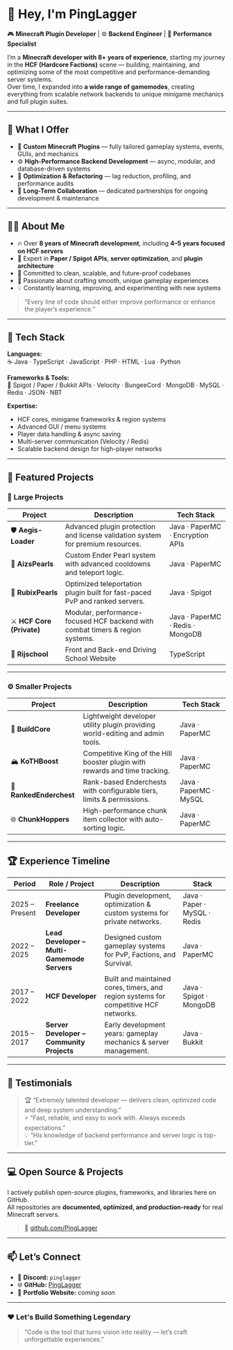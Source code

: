 # 👋 Hey, I'm **PingLagger**

🎮 **Minecraft Plugin Developer** | ⚙️ **Backend Engineer** | 🧠 **Performance Specialist**

I’m a **Minecraft developer with 8+ years of experience**, starting my journey in the **HCF (Hardcore Factions)** scene — building, maintaining, and optimizing some of the most competitive and performance-demanding server systems.  
Over time, I expanded into **a wide range of gamemodes**, creating everything from scalable network backends to unique minigame mechanics and full plugin suites.

---

## 🤝 What I Offer
- 🧩 **Custom Minecraft Plugins** — fully tailored gameplay systems, events, GUIs, and mechanics  
- ⚙️ **High-Performance Backend Development** — async, modular, and database-driven systems  
- 🧠 **Optimization & Refactoring** — lag reduction, profiling, and performance audits  
- 🚀 **Long-Term Collaboration** — dedicated partnerships for ongoing development & maintenance  

---

## 👨‍💻 About Me
- 🔥 Over **8 years of Minecraft development**, including **4–5 years focused on HCF servers**  
- 🧠 Expert in **Paper / Spigot APIs**, **server optimization**, and **plugin architecture**  
- 🎯 Committed to clean, scalable, and future-proof codebases  
- 🧩 Passionate about crafting smooth, unique gameplay experiences  
- 💡 Constantly learning, improving, and experimenting with new systems  

> “Every line of code should either improve performance or enhance the player’s experience.”

---

## 🧠 Tech Stack

**Languages:**  
☕ Java · TypeScript · JavaScript · PHP · HTML · Lua · Python  

**Frameworks & Tools:**  
🧩 Spigot / Paper / Bukkit APIs · Velocity · BungeeCord · MongoDB · MySQL · Redis · JSON · NBT  

**Expertise:**  
- HCF cores, minigame frameworks & region systems  
- Advanced GUI / menu systems  
- Player data handling & async saving  
- Multi-server communication (Velocity / Redis)  
- Scalable backend design for high-player networks  

---

## 🚀 Featured Projects

### 🧱 **Large Projects**

| Project | Description | Tech Stack |
|----------|--------------|-------------|
| 🛡️ **Aegis-Loader** | Advanced plugin protection and license validation system for premium resources. | Java · PaperMC · Encryption APIs |
| 🔮 **AizsPearls** | Custom Ender Pearl system with advanced cooldowns and teleport logic. | Java · PaperMC |
| 🧊 **RubixPearls** | Optimized teleportation plugin built for fast-paced PvP and ranked servers. | Java · Spigot |
| ⚔️ **HCF Core (Private)** | Modular, performance-focused HCF backend with combat timers & region systems. | Java · PaperMC · Redis · MongoDB |
| 🚗 **Rijschool** | Front and Back-end Driving School Website | TypeScript |

---

### ⚙️ **Smaller Projects**

| Project | Description | Tech Stack |
|----------|--------------|-------------|
| 🧰 **BuildCore** | Lightweight developer utility plugin providing world-editing and admin tools. | Java · PaperMC |
| 🏔 **KoTHBoost** | Competitive King of the Hill booster plugin with rewards and time tracking. | Java · PaperMC |
| 🧰 **RankedEnderchest** | Rank-based Enderchests with configurable tiers, limits & permissions. | Java · PaperMC · MySQL |
| 🌐 **ChunkHoppers** | High-performance chunk item collector with auto-sorting logic. | Java · PaperMC |

---

## 🏆 Experience Timeline

| Period | Role / Project | Description | Stack |
|--------|----------------|-------------|-------|
| 2025 – Present | **Freelance Developer** | Plugin development, optimization & custom systems for private networks. | Java · Paper · MySQL · Redis |
| 2022 – 2025 | **Lead Developer – Multi-Gamemode Servers** | Designed custom gameplay systems for PvP, Factions, and Survival. | Java · PaperMC |
| 2017 – 2022 | **HCF Developer** | Built and maintained cores, timers, and region systems for competitive HCF networks. | Java · Spigot · MongoDB |
| 2015 – 2017 | **Server Developer – Community Projects** | Early development years: gameplay mechanics & server management. | Java · Bukkit |

---

## 💬 Testimonials

> 🏆 “Extremely talented developer — delivers clean, optimized code and deep system understanding.”  
> ⚡ “Fast, reliable, and easy to work with. Always exceeds expectations.”  
> 💡 “His knowledge of backend performance and server logic is top-tier.”  

---

## 💻 Open Source & Projects
I actively publish open-source plugins, frameworks, and libraries here on GitHub.  
All repositories are **documented, optimized, and production-ready** for real Minecraft servers.

> 🔗 [github.com/PingLagger](https://github.com/Sannzor)

---

## 📫 Let’s Connect

- 💬 **Discord:** `pinglagger`  
- 🌐 **GitHub:** [PingLagger](https://github.com/Sannzor)  
- 📁 **Portfolio Website:** *coming soon*  

---

### ❤️ Let's Build Something Legendary
> “Code is the tool that turns vision into reality — let’s craft unforgettable experiences.”
